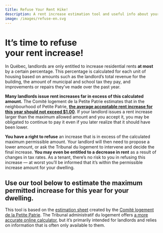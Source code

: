 ```yaml
---
title: Refuse Your Rent Hike!
description: A rent increase estimation tool and useful info about your right to refuse a rent hike in Montréal.
image: /images/refuse-en.svg
---
```

# It’s time to refuse<br />your rent increase!

In Québec, landlords are only entitled to increase residential rents **at most** by a certain percentage. This percentage is calculated for each unit of housing based on amounts such as the landlord’s total revenue for the building, the amount of municipal and school tax they pay, and improvements or repairs they’ve made over the past year.

**Many landlords issue rent increases far in excess of this calculated amount.** The Comité logement de la Petite Patrie estimates that in the neighbourhood of Petite Patrie, [**the average acceptable rent increase for this year should not exceed $1.00**](https://comitelogementpetitepatrie.org/vos-droits/outil-calcul-hausse-loyer-2021/). If your landlord issues a rent increase larger than the maximum allowed amount and you accept it, you may be obligated to continue to pay it even if you later realize that it should have been lower.

**You have a right to refuse** an increase that is in excess of the calculated maximum permissible amount. Your landlord will then need to propose a lower amount, or ask the Tribunal du logement to intervene and decide the final increase. **You may even be entitled to a decrease in rent** as a result of changes in tax rates. As a tenant, there’s no risk to you in refusing this increase — at worst you’ll be informed that it’s within the permissible increase amount for your dwelling.

## Use our tool below to estimate the maximum permitted increase for this year for your dwelling.

This tool is based on the [estimation sheet](https://comitelogementpetitepatrie.org/wp-content/uploads/2021/02/hausse2021.pdf) created by the [Comité logement de la Petite Patrie](https://comitelogementpetitepatrie.org/). The Tribunal administratif du logement offers [a more accurate online calculator](https://www.tal.gouv.qc.ca/fr/calcul-pour-la-fixation-de-loyer/outil-de-calcul), but it’s primarily intended for landlords and relies on information that is often only available to them.
